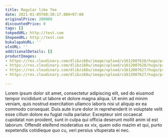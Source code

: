 ```yaml
---
title: Regular like Tee
date: 2021-01-05T08:30:17.000+07:00
originalPrice: 200000
discountedPrice: 0
tags: []
tokpedURL: http://test.com
ShopeeURL: http://test.com
bukalapakURL: ''
olxURL: ''
additionalDetails: []
productImages:
- https://res.cloudinary.com/dlibzi68u/image/upload/v1612007628/hugo/product6-4_fkfnvk.jpg
- https://res.cloudinary.com/dlibzi68u/image/upload/v1612007628/hugo/product6-3_si33vp.jpg
- https://res.cloudinary.com/dlibzi68u/image/upload/v1612007627/hugo/product6-2_wln7s3.jpg
- https://res.cloudinary.com/dlibzi68u/image/upload/v1612007627/hugo/product6-1_oqji2b.jpg

---
```

Lorem ipsum dolor sit amet, consectetur adipiscing elit, sed do eiusmod tempor incididunt ut labore et dolore magna aliqua. Ut enim ad minim veniam, quis nostrud exercitation ullamco laboris nisi ut aliquip ex ea commodo consequat. Duis aute irure dolor in reprehenderit in voluptate velit esse cillum dolore eu fugiat nulla pariatur. Excepteur sint occaecat cupidatat non proident, sunt in culpa qui officia deserunt mollit anim id est laborum. Offendit eleifend moderatius ex vix, quem odio mazim et qui, purto expetendis cotidieque quo cu, veri persius vituperata ei nec.